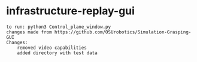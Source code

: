 # infrastructure-replay-gui 
	to run: python3 Control_plane_window.py
	changes made from https://github.com/OSUrobotics/Simulation-Grasping-GUI 
	Changes:
		removed video capabilities
		added directory with test data
	
